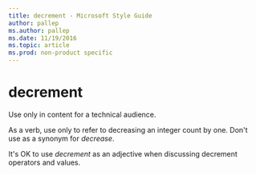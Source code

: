 ```yaml
---
title: decrement - Microsoft Style Guide
author: pallep
ms.author: pallep
ms.date: 11/19/2016
ms.topic: article
ms.prod: non-product specific
---
```


# decrement

Use only in content for a technical audience.  

As a verb, use only to refer to decreasing an integer count by one. Don't use as a synonym for *decrease*.  

It's OK to use *decrement* as an adjective when discussing decrement operators and values.  
